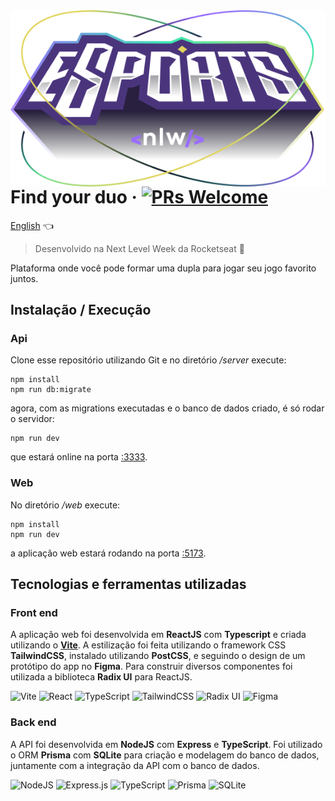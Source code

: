 <img src="./images/logo-nlw-esports.svg" alt="Logo" align="right">

# Find your duo &middot; [![PRs Welcome](https://img.shields.io/badge/PRs-welcome-brightgreen.svg?style=flat-square)](http://makeapullrequest.com)

[English](./README-en.md) 👈

> Desenvolvido na Next Level Week da Rocketseat 🚀

Plataforma onde você pode formar uma dupla para jogar seu jogo favorito juntos.

## Instalação / Execução

### Api

Clone esse repositório utilizando Git e no diretório */server* execute:

```shell
npm install
npm run db:migrate
```

agora, com as migrations executadas e o banco de dados criado, é só rodar o servidor:

```shell
npm run dev
```

que estará online na porta [:3333](http://localhost:3333/).

### Web

No diretório */web* execute:

```shell
npm install
npm run dev
```

a aplicação web estará rodando na porta [:5173](http://localhost:5173/).

## Tecnologias e ferramentas utilizadas

### Front end

A aplicação web foi desenvolvida em **ReactJS** com **Typescript** e criada utilizando o [**Vite**](https://pt.vitejs.dev/guide/why).
A estilização foi feita utilizando o framework CSS **TailwindCSS**, instalado utilizando **PostCSS**, e seguindo o design de um protótipo do app no **Figma**.
Para construir diversos componentes foi utilizada a biblioteca **Radix UI** para ReactJS.

![Vite](https://img.shields.io/badge/vite-%23646CFF.svg?style=for-the-badge&logo=vite&logoColor=white) ![React](https://img.shields.io/badge/react-%2320232a.svg?style=for-the-badge&logo=react&logoColor=%2361DAFB) ![TypeScript](https://img.shields.io/badge/typescript-%23007ACC.svg?style=for-the-badge&logo=typescript&logoColor=white)
![TailwindCSS](https://img.shields.io/badge/tailwindcss-%2338B2AC.svg?style=for-the-badge&logo=tailwind-css&logoColor=white) ![Radix UI](https://img.shields.io/badge/radix%20ui-161618.svg?style=for-the-badge&logo=radix-ui&logoColor=white) ![Figma](https://img.shields.io/badge/figma-%23F24E1E.svg?style=for-the-badge&logo=figma&logoColor=white)

### Back end

A API foi desenvolvida em **NodeJS** com **Express** e **TypeScript**.
Foi utilizado o ORM **Prisma** com **SQLite** para criação e modelagem do banco de dados, juntamente com a integração da API com o banco de dados.

![NodeJS](https://img.shields.io/badge/node.js-6DA55F?style=for-the-badge&logo=node.js&logoColor=white) ![Express.js](https://img.shields.io/badge/express.js-%23404d59.svg?style=for-the-badge&logo=express&logoColor=%2361DAFB) ![TypeScript](https://img.shields.io/badge/typescript-%23007ACC.svg?style=for-the-badge&logo=typescript&logoColor=white) ![Prisma](https://img.shields.io/badge/Prisma-3982CE?style=for-the-badge&logo=Prisma&logoColor=white) ![SQLite](https://img.shields.io/badge/sqlite-%2307405e.svg?style=for-the-badge&logo=sqlite&logoColor=white)